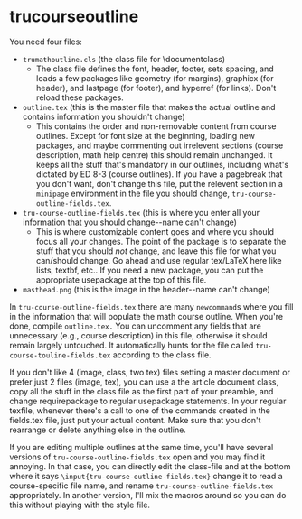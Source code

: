 # trucourseoutline

You need four files:
 - `trumathoutline.cls` (the class file for \documentclass)
   - The class file defines the font, header, footer, sets spacing, and loads a few packages like geometry (for margins), graphicx (for header), and lastpage (for footer), and hyperref (for links). Don't reload these packages.
 - `outline.tex` (this is the master file that makes the actual outline and contains information you shouldn't change)
   - This contains the order and non-removable content from course outlines.    Except for font size at the beginning, loading new packages, and maybe commenting out irrelevent sections (course description, math help centre) this should remain unchanged. It keeps all the stuff that's mandatory in our outlines, including what's dictated by ED 8-3 (course outlines). If you have a pagebreak that you don't want, don't change this file, put the relevent section in a `minipage` environment in the file you should change, `tru-course-outline-fields.tex`.
 - `tru-course-outline-fields.tex` (this is where you enter all your information that you should change--name can't change)
   - This is where customizable content goes and where you should focus all your changes. The point of the package is to separate the stuff that you should *not* change, and leave this file for what you can/should change. Go ahead and use regular tex/LaTeX here like lists, textbf, etc.. If you need a new package, you can put the appropriate usepackage at the top of this file.
 - `masthead.png` (this is the image in the header--name can't change)


In `tru-course-outline-fields.tex` there are many `newcommand`s where you fill in the information that will populate the math course outline. When you're done, compile `outline.tex.` You can uncomment any fields that are unnecessary (e.g., course description) in this file, otherwise it should remain largely untouched. It automatically hunts for the file called `tru-course-touline-fields.tex` according to the class file.





If you don't like 4 (image, class, two tex) files setting a master document or prefer just 2 files (image, tex), you can use a the article document class, copy all the stuff in the class file as the first part of your preamble, and change requirepackage to regular usepackage statements. In your regular texfile, whenever there's a call to one of the commands created in the fields.tex file, just put your actual content. Make sure that you don't rearrange or delete anything else in the outline.



If you are editing multiple outlines at the same time, you'll have several versions of `tru-course-outline-fields.tex` open and you may find it annoying. In that case, you can directly edit the class-file and at the bottom where it says  `\input{tru-course-outline-fields.tex}` change it to read a course-specific file name, and rename `tru-course-outline-fields.tex` appropriately. In another version, I'll mix the macros around so you can do this without playing with the style file.
